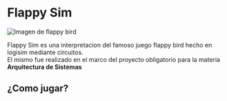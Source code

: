 # Flappy Sim
![Imagen de flappy bird](https://www.feedme.design/content/images/size/w1200/2024/09/1_MZcxSSARUkVfSeAwzQ95kw.png)

Flappy Sim es una interpretacion del famoso juego flappy bird hecho en logisim mediante circuitos. <br>
El mismo fue realizado en el marco del proyecto obligatorio para la materia **Arquitectura de Sistemas** <br>

## ¿Como jugar?

